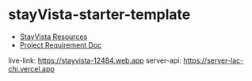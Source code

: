 # stayVista-starter-template

- [StayVista Resources](https://github.com/shakilahmedatik/stay-vista-resources)
- [Project Requirement Doc](https://docs.google.com/document/d/1jjOq06IFv8vlyB9DdDJ_l4FY7zxp3HMm_W9Su6znsyg/edit?usp=sharing)

live-link: https://stayvista-12484.web.app
server-api: https://server-lac-chi.vercel.app
